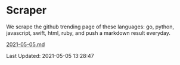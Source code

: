 # Scraper

We scrape the github trending page of these languages: go, python, javascript, swift, html, ruby, and push a markdown result everyday.

[2021-05-05.md](https://github.com/henson/Scraper/blob/master/2021-05-05.md)

Last Updated: 2021-05-05 13:28:47
